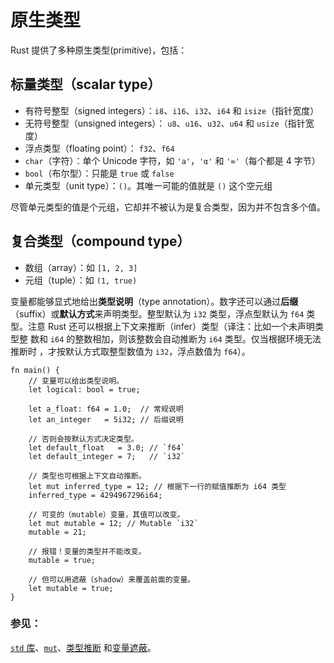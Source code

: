 # 原生类型

Rust 提供了多种原生类型(primitive)，包括：

## 标量类型（scalar type）

* 有符号整型（signed integers）：`i8`、`i16`、`i32`、`i64` 和 `isize`（指针宽度）
* 无符号整型（unsigned integers）： `u8`、`u16`、`u32`、`u64` 和 `usize`（指针宽
度）
* 浮点类型（floating point）： `f32`、`f64`
* `char`（字符）：单个 Unicode 字符，如 `'a'`，`'α'` 和 `'∞'`（每个都是 4 字节）
* `bool`（布尔型）：只能是 `true` 或 `false`
* 单元类型（unit type）：`()`。其唯一可能的值就是 `()` 这个空元组

尽管单元类型的值是个元组，它却并不被认为是复合类型，因为并不包含多个值。

## 复合类型（compound type）

* 数组（array）：如 `[1, 2, 3]`
* 元组（tuple）：如 `(1, true)`

变量都能够显式地给出**类型说明**（type annotation）。数字还可以通过**后缀**
（suffix）或**默认方式**来声明类型。整型默认为 `i32` 类型，浮点型默认为 `f64`
 类型。注意 Rust 还可以根据上下文来推断（infer）类型（译注：比如一个未声明类型整
数和 `i64` 的整数相加，则该整数会自动推断为 `i64` 类型。仅当根据环境无法推断时
，才按默认方式取整型数值为 `i32`，浮点数值为 `f64`）。

```rust,editable,ignore,mdbook-runnable
fn main() {
    // 变量可以给出类型说明。
    let logical: bool = true;

    let a_float: f64 = 1.0;  // 常规说明
    let an_integer   = 5i32; // 后缀说明

    // 否则会按默认方式决定类型。
    let default_float   = 3.0; // `f64`
    let default_integer = 7;   // `i32`
    
    // 类型也可根据上下文自动推断。
    let mut inferred_type = 12; // 根据下一行的赋值推断为 i64 类型
    inferred_type = 4294967296i64;
    
    // 可变的（mutable）变量，其值可以改变。
    let mut mutable = 12; // Mutable `i32`
    mutable = 21;
    
    // 报错！变量的类型并不能改变。
    mutable = true;
    
    // 但可以用遮蔽（shadow）来覆盖前面的变量。
    let mutable = true;
}
```

### 参见：

[`std` 库][std]、[`mut`][mut]、[类型推断][inference] 和[变量遮蔽](shadowing)。

[std]: https://doc.rust-lang.org/std/
[mut]: variable_bindings/mut.md
[inference]: types/inference.md
[shadowing]: variable_bindings/scope.md

